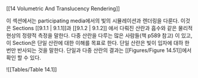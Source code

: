 [[14 Volumetric And Translucency Rendering]]

이 섹션에서는 participating media에서의 빛의 시뮬레이션과 렌더링을 다룬다. 이것은 Sections [[9.1.1 | 9.1.1]]과 [[9.1.2 | 9.1.2]] 에서 다뤄진 산란과 흡수와 같은 물리적 현상의 정량적 측정을 말한다. 다중 산란을 다루는 많은 사람들(책 p589 참고) 이 있고, 이 Section은 단일 산란에 대한 이해를 목표로 한다. 단일 산란은 빛이 입자에 대하 한번만  반사되는 것을 말한다. 단일과 다중 산란의 결과는 [[Figures/Figure 14.51]]에서 확인 할 수 있다.

![[Tables/Table 14.1]]